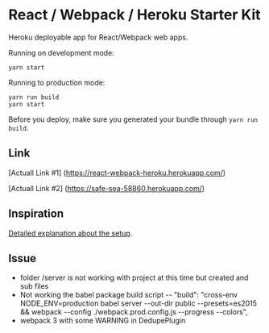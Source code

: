 # React / Webpack / Heroku Starter Kit 

Heroku deployable app for React/Webpack web apps.


Running on development mode:
```
yarn start
```

Running to production mode:
```
yarn run build
yarn start
```

Before you deploy, make sure you generated your bundle through `yarn run build`.


## Link
[Actuall Link #1]
(https://react-webpack-heroku.herokuapp.com/)

[Actuall Link #2]
(https://safe-sea-58860.herokuapp.com/)

## Inspiration

[Detailed explanation about the setup](http://ditrospecta.com/javascript/react/es6/webpack/heroku/2015/08/08/deploying-react-webpack-heroku.html).


## Issue 
- folder /server is not working with project at this time but created and sub files
- Not working the babel package build script -- "build": "cross-env NODE_ENV=production babel server --out-dir public --presets=es2015 &&  webpack --config ./webpack.prod.config.js --progress --colors",
- webpack 3 with some WARNING in DedupePlugin